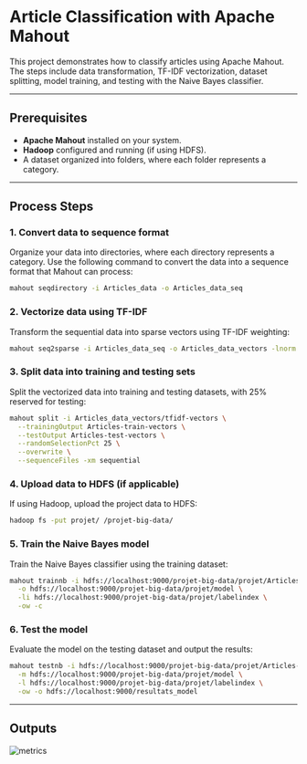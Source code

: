 # Article Classification with Apache Mahout

This project demonstrates how to classify articles using Apache Mahout. The steps include data transformation, TF-IDF vectorization, dataset splitting, model training, and testing with the Naive Bayes classifier.

---

## Prerequisites

- **Apache Mahout** installed on your system.
- **Hadoop** configured and running (if using HDFS).
- A dataset organized into folders, where each folder represents a category.

---

## Process Steps

### 1. Convert data to sequence format
Organize your data into directories, where each directory represents a category. Use the following command to convert the data into a sequence format that Mahout can process:

```bash
mahout seqdirectory -i Articles_data -o Articles_data_seq
```

### 2. Vectorize data using TF-IDF
Transform the sequential data into sparse vectors using TF-IDF weighting:

```bash
mahout seq2sparse -i Articles_data_seq -o Articles_data_vectors -lnorm -nv -wt tfidf
```

### 3. Split data into training and testing sets
Split the vectorized data into training and testing datasets, with 25% reserved for testing:

```bash
mahout split -i Articles_data_vectors/tfidf-vectors \
  --trainingOutput Articles-train-vectors \
  --testOutput Articles-test-vectors \
  --randomSelectionPct 25 \
  --overwrite \
  --sequenceFiles -xm sequential
```

### 4. Upload data to HDFS (if applicable)
If using Hadoop, upload the project data to HDFS:

```bash
hadoop fs -put projet/ /projet-big-data/
```

### 5. Train the Naive Bayes model
Train the Naive Bayes classifier using the training dataset:

```bash
mahout trainnb -i hdfs://localhost:9000/projet-big-data/projet/Articles-train-vectors \
  -o hdfs://localhost:9000/projet-big-data/projet/model \
  -li hdfs://localhost:9000/projet-big-data/projet/labelindex \
  -ow -c
```

### 6. Test the model
Evaluate the model on the testing dataset and output the results:

```bash
mahout testnb -i hdfs://localhost:9000/projet-big-data/projet/Articles-test-vectors \
  -m hdfs://localhost:9000/projet-big-data/projet/model \
  -l hdfs://localhost:9000/projet-big-data/projet/labelindex \
  -ow -o hdfs://localhost:9000/resultats_model
```

---

## Outputs

![metrics](https://github.com/user-attachments/assets/26ade644-fbc7-4d41-8641-517def697a4e)


